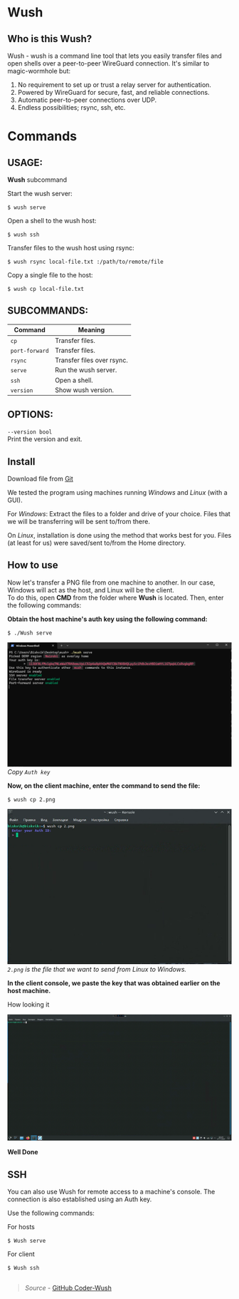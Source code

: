 # Wush

## Who is this Wush? 

Wush - wush is a command line tool that lets you easily transfer files and open shells over a peer-to-peer WireGuard connection. It's similar to magic-wormhole but: 

1. No requirement to set up or trust a relay server for authentication.  
2. Powered by WireGuard for secure, fast, and reliable connections.  
3. Automatic peer-to-peer connections over UDP.  
4. Endless possibilities; rsync, ssh, etc.  

# Commands

## USAGE:

**Wush** subcommand

Start the wush server:          

    $ wush serve  

Open a shell to the wush host:  

    $ wush ssh 

Transfer files to the wush host using rsync:  

    $ wush rsync local-file.txt :/path/to/remote/file  

Copy a single file to the host:  

    $ wush cp local-file.txt

## SUBCOMMANDS:
|     Command     |          Meaning           | 
|-----------------|----------------------------|
| `cp`            | Transfer files.            |   
| `port-forward`  | Transfer files.            |
| `rsync`         | Transfer files over rsync. | 
| `serve`         | Run the wush server.       |
| `ssh`           | Open a shell.              | 
| `version`       | Show wush version.         | 

## OPTIONS:
`--version bool`  
Print the version and exit.

## Install

Download file from [Git](https://github.com/coder/wush/releases/tag/v0.3.0)

We tested the program using machines running *Windows* and *Linux* (with a GUI).

For *Windows*: Extract the files to a folder and drive of your choice. Files that we will be transferring will be sent to/from there.

On *Linux*, installation is done using the method that works best for you. Files (at least for us) were saved/sent to/from the Home directory.

## How to use

Now let's transfer a PNG file from one machine to another. In our case, Windows will act as the host, and Linux will be the client.  
To do this, open **CMD** from the folder where **Wush** is located. Then, enter the following commands:

**Obtain the host machine's auth key using the following command:** 

    $ ./Wush serve 

![wushserve](images\wush\wushserve.png)
*Copy `Auth key`*

**Now, on the client machine, enter the command to send the file:**

    $ wush cp 2.png


![wushcp](images\wush\wushcp.png)
**`2.png`* is the file that we want to send from Linux to Windows.*  

**In the client console, we paste the key that was obtained earlier on the host machine.**


How looking it

![wushgif](images\wush\wush.gif)


**Well Done**

## SSH

You can also use Wush for remote access to a machine's console.
The connection is also established using an Auth key.

Use the following commands:

For hosts  

    $ Wush serve

For client 

    $ Wush ssh

## 

> *Source* - [GitHub Coder-Wush](https://github.com/coder/wush)